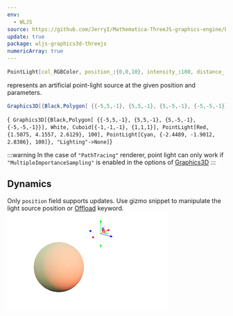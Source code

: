 ```yaml
---
env:
  - WLJS
source: https://github.com/JerryI/Mathematica-ThreeJS-graphics-engine/blob/dev/src/kernel.js
update: true
package: wljs-graphics3d-threejs
numericArray: true
---
```

```mathematica
PointLight[col_RGBColor, position_:{0,0,10}, intensity_:100, distance_:0, decay_:2]
```

represents an artificial point-light source at the given position and parameters.

```mathematica
Graphics3D[{Black,Polygon[ {{-5,5,-1}, {5,5,-1}, {5,-5,-1}, {-5,-5,-1}}], White, Cuboid[{-1,-1,-1}, {1,1,1}], PointLight[Red, {1.5075, 4.1557, 2.6129}, 100], PointLight[Cyan, {-2.4489, -1.9012, 2.8386}, 100]}, "Lighting"->None]
```

<Wl >{`
Graphics3D[{Black,Polygon[ {{-5,5,-1}, {5,5,-1}, {5,-5,-1}, {-5,-5,-1}}], White, Cuboid[{-1,-1,-1}, {1,1,1}], PointLight[Red, {1.5075, 4.1557, 2.6129}, 100], PointLight[Cyan, {-2.4489, -1.9012, 2.8386}, 100]}, "Lighting"->None]`}</Wl>


:::warning
In the case of `"PathTracing"` renderer, point light can only work if `"MultipleImportanceSampling"` is enabled in the options of [Graphics3D](frontend/Reference/Graphics3D/Graphics3D.md)
:::
## Dynamics
Only `position` field supports updates. Use gizmo snippet to manipulate the light source position or [Offload](frontend/Reference/Interpreter/Offload.md) keyword.
![](../../../imgs/fdfd.png)